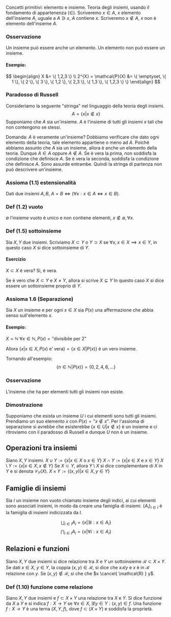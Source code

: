 Concetti primitivi: elemento e insieme.
Teoria degli insiemi, usando il fondamento di appartenenza ($\in$).
Scriveremo $x \in A$, $x$ elemento dell'insieme $A$, uguale a $A \ni x$, $A$ contiene $x$.
Scriveremo $x \notin A$, $x$ non è elemento dell'insieme $A$.
### Osservazione
Un insieme può essere anche un elemento. Un elemento non può essere un insieme.
#### Esempio:
$$
\begin{align}
X &= \{ 1,2,3 \} \\
2^{X} = \mathcal{P}(X) &= \{ \emptyset, \{ 1 \}, \{ 2 \}, \{ 3 \}, \{ 1,2 \}, \{ 2,3 \}, \{ 1,3 \}, \{ 1,2,3 \} \}
\end{align}
$$
### Paradosso di Russell
Consideriamo la seguente "stringa" nel linguaggio della teoria degli insiemi.
$$
A =\{ x | x \notin x \}
$$
Supponiamo che $A$ sia un'insieme.
$A$ è l'insieme di tutti gli insiemi $x$ tali che non contengono se stessi.

Domanda: $A$ è veramente un'insieme? 
Dobbiamo verificare che dato ogni elemento della teoria, tale elemento appartiene o meno ad $A$.
Poiché abbiamo assunto che $A$ sia un insieme, allora è anche un elemento della teoria. 
Dunque $A \in A$ oppure $A \not\in A$.
Se è vera la prima, non soddisfa la condizione che definisce $A$.
Se è vera la seconda, soddisfa la condizione che definisce $A$.
Sono assurde entrambe.
Quindi la stringa di partenza non può descrivere un'insieme.
### Assioma (1.1) estensionalità
Dati due insiemi $A, B$, $A = B \Longleftrightarrow (\forall x: x \in A \Longleftrightarrow x \in B)$.
### Def (1.2) vuoto
$\emptyset$ l'insieme vuoto è unico e non contiene elementi, $x \not\in \emptyset, \forall x$.
### Def (1.5) sottoinsieme
Sia $X, Y$ due insiemi.
Scriviamo $X \subset Y$ o $Y \supset X$ se $\forall x, x \in X \implies x \in Y$, in questo caso $X$ si dice sottoinsieme di $Y$.
#### Esercizio
$X \subset X$ è vera? 
Sì, è vera.

Se è vero che $X \subset Y$ e $X \neq Y$, allora si scrive $X \subsetneq Y$
In questo caso $X$ si dice essere un sottoinsieme proprio di $Y$.
### Assioma 1.6 (Separazione)
Sia $X$ un insieme e per ogni $x \in X$ sia $P(x)$ una affermazione che abbia senso sull'elemento $x$.
#### Esempio:
$X = \mathbb{N}$
$\forall x \in \mathbb{N}, P(x) =\text{"divisibile per 2"}$

Allora $\{ x | x \in X, P(x) \text{ e' vera} \} = \{ x \in X | P(x) \}$ è un vero insieme.

Tornando all'esempio:
$$
\{ n \in \mathbb{N} | P(x) \} = \{ 0, 2, 4, 6, \dots \}
$$
### Osservazione
L'insieme che ha per elementi tutti gli insiemi non esiste.

### Dimostrazione
Supponiamo che esista un insieme $U$ i cui elementi sono tutti gli insiemi. Prendiamo un suo elemento $x$ con $P(x) = \text{"}x \not\in x\text{"}$.
Per l'assioma di separazione si avrebbe che esisterebbe $\{ x \in U | x \not\in x \}$ è un insieme e ci ritroviamo con il paradosso di Russell e dunque $U$ non è un insieme.

## Operazioni tra insiemi
Siano $X, Y$ insiemi.
$X \cup Y := \{ x | x \in X \text{ o } x \in Y \}$
$X \cap Y := \{ x | x \in X \text{ e } x \in Y \}$
$X\setminus Y := \{ x | x \in X, x \not\in Y \}$
Se $X \subset Y$, allora $Y \setminus X$ si dice complementare di $X$ in $Y$ e si denota $\mathcal{C}_{Y}(X)$.
$X \times Y := \{ (x,y) | x \in X, y \in Y \}$

## Famiglie di insiemi
Sia $I$ un insieme non vuoto chiamato insieme degli indici, ai cui elementi sono associati insiemi, in modo da creare una famiglia di insiemi.
$\{ A_{i} \}_{i \in I}$ è la famiglia di insiemi indicizzata da $I$.

$$\bigcup_{i \in I} A_{i} =\{ x | \exists i : x \in A_{i} \}$$
$$\bigcap_{i \in I} A_{i} =\{ x | \forall i : x \in A_{i} \}$$

## Relazioni e funzioni
Siano $X, Y$ due insiemi si dice relazione tra $X$ e $Y$ un sottoinsieme $\mathcal{R} \subset X \times Y$.
Se dati $x \in X$, $y \in Y$, la coppia $(x, y) \in \mathcal{R}$, si dice che $x \mathcal{R} y$ e $x$ è in $\mathcal{R}$ relazione con $y$. Se $(x, y) \not\in \mathcal{R}$, si che che $x \cancel{ \mathcal{R} } y$.

### Def (1.10) funzione come relazione
Siano $X, Y$ due insiemi e $f \subset X \times Y$ una relazione tra $X$ e $Y$. Si dice funzione da $X$ a $Y$ e si indica $f : X \rightarrow Y$ se $\forall x \in X, \exists! y \in Y : (x, y) \in f$.
Una funzione $f: X \rightarrow Y$ è una terna $(X, Y, f)$, dove $f \subset (X \times Y)$ e soddisfa la proprietà.
